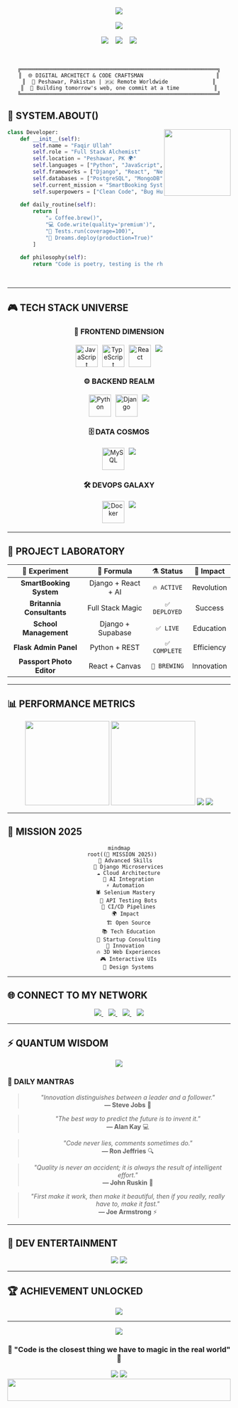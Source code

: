 <!-- Cyberpunk Header -->
<div align="center">
  <img src="[https://capsule-render.vercel.app/api?](https://www.google.com/url?sa=i&url=https%3A%2F%2Fcodingbytes.com%2Fare-web-development-and-full-stack-same%2F&psig=AOvVaw1F9uIHf5C4grcJjaARu4bS&ust=1755768150997000&source=images&cd=vfe&opi=89978449&ved=0CBUQjRxqFwoTCPCLqfyHmY8DFQAAAAAdAAAAABAE)type=venom&height=350&text=FAQIR%20ULLAH&fontSize=70&color=0:667eea,50:764ba2,100:f093fb&fontColor=fff&stroke=ffffff&strokeWidth=2&animation=twinkling&fontAlignY=42&desc=Full%20Stack%20Developer%20%20%7C%20%20QA%20Engineer&descAlignY=58&descAlign=50&descSize=20" />
</div>

<br />

<!-- Neon Glitch Effect Title -->
<div align="center">
  <img src="https://readme-typing-svg.demolab.com?font=JetBrains+Mono&weight=700&size=32&duration=2000&pause=500&color=00F5FF&background=0D1117&center=true&vCenter=true&multiline=true&repeat=true&width=900&height=150&lines=⚡+FULL+STACK+ARCHITECT;🔮+QA+AUTOMATION+WIZARD;🚀+CODE+%2B+INNOVATION+%3D+MAGIC" />
</div>

<br />

<!-- Holographic Status Bar -->
<div align="center">
  <img src="https://img.shields.io/badge/STATUS-ONLINE-00ff41?style=for-the-badge&logo=statuspage&logoColor=white&labelColor=000000&color=00ff41" />
  &nbsp;&nbsp;
  <img src="https://img.shields.io/badge/MODE-BUILDING-ff6b35?style=for-the-badge&logo=construct&logoColor=white&labelColor=000000" />
  &nbsp;&nbsp;
  <img src="https://img.shields.io/badge/VIBE-INNOVATIVE-9b59b6?style=for-the-badge&logo=atom&logoColor=white&labelColor=000000" />
</div>

<br />
<br />

<!-- Matrix-style Bio -->
<div align="center">

```ascii
╔══════════════════════════════════════════════════════════════╗
║  🌐 DIGITAL ARCHITECT & CODE CRAFTSMAN                       ║
║  📍 Peshawar, Pakistan | 🇵🇰 Remote Worldwide              ║
║  💾 Building tomorrow's web, one commit at a time           ║
╚══════════════════════════════════════════════════════════════╝
```

</div>

<!-- Futuristic About Section -->
## 🧬 **SYSTEM.ABOUT()**

<div align="left">
<img align="right" src="https://media.giphy.com/media/L1R1tvI9svkIWwpVYr/giphy.gif" width="150" />

```python
class Developer:
    def __init__(self):
        self.name = "Faqir Ullah"
        self.role = "Full Stack Alchemist"
        self.location = "Peshawar, PK 🌍"
        self.languages = ["Python", "JavaScript", "TypeScript"]
        self.frameworks = ["Django", "React", "Next.js", "Flask"]
        self.databases = ["PostgreSQL", "MongoDB", "Firebase"]
        self.current_mission = "SmartBooking System"
        self.superpowers = ["Clean Code", "Bug Hunting", "UX Magic"]
        
    def daily_routine(self):
        return [
            "☕ Coffee.brew()",
            "💻 Code.write(quality='premium')",
            "🧪 Tests.run(coverage=100)",
            "🚀 Dreams.deploy(production=True)"
        ]
        
    def philosophy(self):
        return "Code is poetry, testing is the rhythm"
```

</div>

<br />

---

## 🎮 **TECH STACK UNIVERSE**

<div align="center">

### 🎯 **FRONTEND DIMENSION**
<div style="display: flex; justify-content: center; gap: 10px; margin: 20px 0;">
  <img src="https://techstack-generator.vercel.app/js-icon.svg" alt="JavaScript" width="50" height="50" />
  <img src="https://techstack-generator.vercel.app/ts-icon.svg" alt="TypeScript" width="50" height="50" />
  <img src="https://techstack-generator.vercel.app/react-icon.svg" alt="React" width="50" height="50" />
  <img src="https://skillicons.dev/icons?i=nextjs,html,css,tailwind,bootstrap,threejs" />
</div>

### ⚙️ **BACKEND REALM**
<div style="display: flex; justify-content: center; gap: 10px; margin: 20px 0;">
  <img src="https://techstack-generator.vercel.app/python-icon.svg" alt="Python" width="50" height="50" />
  <img src="https://techstack-generator.vercel.app/django-icon.svg" alt="Django" width="50" height="50" />
  <img src="https://skillicons.dev/icons?i=flask,nodejs,express,graphql" />
</div>

### 🗄️ **DATA COSMOS**
<div style="display: flex; justify-content: center; gap: 10px; margin: 20px 0;">
  <img src="https://techstack-generator.vercel.app/mysql-icon.svg" alt="MySQL" width="50" height="50" />
  <img src="https://skillicons.dev/icons?i=postgresql,mongodb,firebase,supabase" />
</div>

### 🛠️ **DEVOPS GALAXY**
<div style="display: flex; justify-content: center; gap: 10px; margin: 20px 0;">
  <img src="https://techstack-generator.vercel.app/docker-icon.svg" alt="Docker" width="50" height="50" />
  <img src="https://skillicons.dev/icons?i=git,github,vscode,postman" />
</div>

</div>

---

## 🚀 **PROJECT LABORATORY**

<div align="center">

| 🔬 **Experiment** | 🧪 **Formula** | ⚗️ **Status** | 🎯 **Impact** |
|:----------------:|:--------------:|:-------------:|:-------------:|
| **SmartBooking System** | Django + React + AI | `🔥 ACTIVE` | Revolution |
| **Britannia Consultants** | Full Stack Magic | `✅ DEPLOYED` | Success |
| **School Management** | Django + Supabase | `✅ LIVE` | Education |
| **Flask Admin Panel** | Python + REST | `✅ COMPLETE` | Efficiency |
| **Passport Photo Editor** | React + Canvas | `🚧 BREWING` | Innovation |

</div>

---

## 📊 **PERFORMANCE METRICS**

<div align="center">
  
<!-- GitHub Stats with Neon Theme -->
<img src="https://github-readme-stats.vercel.app/api?username=faqirullahafridi&show_icons=true&theme=synthwave&hide_border=true&bg_color=0,667eea,764ba2,f093fb&title_color=00f5ff&icon_color=00ff41&text_color=ffffff&ring_color=ff6b35" height="190" />
<img src="https://github-readme-stats.vercel.app/api/top-langs/?username=faqirullahafridi&theme=synthwave&hide_border=true&bg_color=0,f093fb,667eea,764ba2&title_color=00f5ff&text_color=ffffff&layout=donut&langs_count=6" height="190" />

<!-- Holographic Streak -->
<img src="https://github-readme-streak-stats.herokuapp.com/?user=faqirullahafridi&theme=neon-dark&hide_border=true&background=45,667eea,764ba2,f093fb&stroke=00f5ff&ring=ff6b35&fire=00ff41&currStreakLabel=ffffff&sideLabels=ffffff&dates=ffffff" />

<!-- Activity Matrix -->
<img src="https://github-readme-activity-graph.vercel.app/graph?username=faqirullahafridi&theme=cyberpunk&bg_color=0d1117&color=00f5ff&line=ff6b35&point=00ff41&area=true&hide_border=true&custom_title=NEURAL%20ACTIVITY%20MATRIX" />

</div>

---

## 🎯 **MISSION 2025**

<div align="center">

```mermaid
mindmap
  root((🚀 MISSION 2025))
    🔮 Advanced Skills
      🧬 Django Microservices
      ☁️ Cloud Architecture
      🤖 AI Integration
    ⚡ Automation
      🕷️ Selenium Mastery  
      📡 API Testing Bots
      🔬 CI/CD Pipelines
    🌍 Impact
      🏗️ Open Source
      📚 Tech Education
      💼 Startup Consulting
    🎨 Innovation
      🔥 3D Web Experiences
      🎮 Interactive UIs
      🌈 Design Systems
```

</div>

---

## 🌐 **CONNECT TO MY NETWORK**

<div align="center">

<!-- Holographic Buttons -->
<a href="https://github.com/faqirullahafridi">
  <img src="https://img.shields.io/badge/GITHUB-000000?style=for-the-badge&logo=github&logoColor=white&color=0d1117&labelColor=667eea" />
</a>
&nbsp;&nbsp;
<a href="https://www.linkedin.com/in/faqir-ullah-002372322">
  <img src="https://img.shields.io/badge/LINKEDIN-0A66C2?style=for-the-badge&logo=linkedin&logoColor=white&labelColor=764ba2" />
</a>
&nbsp;&nbsp;
<a href="mailto:faqir.ullahhh@gmail.com">
  <img src="https://img.shields.io/badge/EMAIL-EA4335?style=for-the-badge&logo=gmail&logoColor=white&labelColor=f093fb" />
</a>
&nbsp;&nbsp;
<a href="https://faqirullahafridi.github.io/Portfolio-new/">
  <img src="https://img.shields.io/badge/PORTFOLIO-FF6B35?style=for-the-badge&logo=firefox&logoColor=white&labelColor=667eea" />
</a>

</div>

---

## ⚡ **QUANTUM WISDOM**

<div align="center">

<!-- Dynamic Quote Generator -->
<img src="https://quotes-github-readme.vercel.app/api?type=horizontal&theme=radical&animation=grow_out_in&quote=Any%20fool%20can%20write%20code%20that%20a%20computer%20can%20understand.%20Good%20programmers%20write%20code%20that%20humans%20can%20understand.&author=Martin%20Fowler" />

</div>

### 🔮 **DAILY MANTRAS**

<div align="center">

> *"Innovation distinguishes between a leader and a follower."*  
> **— Steve Jobs** 🍎

> *"The best way to predict the future is to invent it."*  
> **— Alan Kay** 💻

> *"Code never lies, comments sometimes do."*  
> **— Ron Jeffries** 🔍

> *"Quality is never an accident; it is always the result of intelligent effort."*  
> **— John Ruskin** 🎯

> *"First make it work, then make it beautiful, then if you really, really have to, make it fast."*  
> **— Joe Armstrong** ⚡

</div>

---

## 🎪 **DEV ENTERTAINMENT**

<div align="center">

<!-- Dev Joke -->
<img src="https://readme-jokes.vercel.app/api?theme=radical&hideBorder&bgColor=%230d1117" />

<!-- Random Quote -->
<img src="https://quotes-github-readme.vercel.app/api?type=vertical&theme=radical" />

</div>

---

## 🏆 **ACHIEVEMENT UNLOCKED**

<div align="center">
  <img src="https://github-profile-trophy.vercel.app/?username=faqirullahafridi&theme=radical&no-frame=true&no-bg=true&margin-w=4&column=4" />
</div>

---

<!-- Cyberpunk Footer -->
<div align="center">
  <img src="https://capsule-render.vercel.app/api?type=venom&height=200&color=0:667eea,50:764ba2,100:f093fb&section=footer&reversal=true&textBg=true" />
  
  ### 🌌 **"Code is the closest thing we have to magic in the real world"** 🌌
  
  <img src="https://komarev.com/ghpvc/?username=faqirullahafridi&color=00f5ff&style=for-the-badge&label=VISITORS" />
  <img src="https://img.shields.io/badge/Made%20with-❤️%20%26%20☕-ff6b6b?style=for-the-badge" />
</div>

<!-- Matrix Rain Effect -->
<div align="center">
  <img src="https://media.giphy.com/media/3oKIPEqDGUULpEU0aQ/giphy.gif" width="100%" height="50" />
</div>
